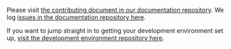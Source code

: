 Please visit [the contributing document in our documentation repository](https://github.com/CoderDojo/community-platform/blob/master/CONTRIBUTING.md). We log [issues in the documentation repository here](https://github.com/CoderDojo/community-platform/issues).

If you want to jump straight in to getting your development environment set up, [visit the development environment repository here](https://github.com/CoderDojo/cp-local-development).
